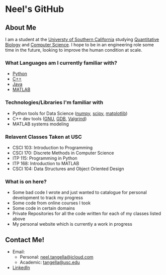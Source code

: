 # **Neel's GitHub**

## About Me

I am a student at the [Universty of Southern California](https://www.usc.edu/)
studying [Quantitative Biology](https://www.qcb-dornsife.usc.edu/) and [Computer Science](https://www.cs.usc.edu/academic-programs/undergrad/minor-computer-science/). I hope to be in an engineering role some time in the future, looking to improve the human condition at scale. 

### What Languages am I currently familiar with?
- [Python](https://www.python.org/)
- [C++](https://www.cplusplus.com/)
- [Java](https://www.java.com/en/)
- [MATLAB](https://www.mathworks.com/products/matlab.html)

### Technologies/Libraries I'm familiar with
- Python tools for Data Science ([numpy](https://numpy.org/), [scipy](https://scipy.org/), [matplotlib](https://matplotlib.org/))
- C++ dev tools ([GNU](https://www.gnu.org/home.en.html), [GDB](https://www.sourceware.org/gdb/), [Valgrind](https://valgrind.org/))
- MATLAB systems modeling 

### Relavent Classes Taken at USC 
- CSCI 103: Introduction to Programming
- CSCI 170: Discrete Methods in Computer Science 
- ITP 115: Programming in Python
- ITP 168: Introduction to MATLAB
- CSCI 104: Data Structures and Object Oriented Design

### What is on here?
- Some bad code I wrote and just wanted to catalogue for personal development to track my progress
- Some code from online courses I took 
- Some code in certain domains
- Private Repositories for all the code written for each of my classes listed above
- My personal website which is currently a work in progress 


## Contact Me!
- Email: 
    - Personal: [neel.tangella@icloud.com](neel.tangella@icloud.com)
    - Academic: [tangella@usc.edu](tangella@usc.edu)
- [LinkedIn](https://www.linkedin.com/in/neel-tangella/)




